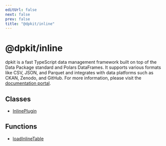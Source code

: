 ```yaml
---
editUrl: false
next: false
prev: false
title: "@dpkit/inline"
---
```


# @dpkit/inline

dpkit is a fast TypeScript data management framework built on top of the Data Package standard and Polars DataFrames. It supports various formats like CSV, JSON, and Parquet and integrates with data platforms such as CKAN, Zenodo, and GitHub. For more information, please visit the [documentation portal](https://dpkit.datist.io).

## Classes

- [InlinePlugin](/reference/_dpkit/inline/inlineplugin/)

## Functions

- [loadInlineTable](/reference/_dpkit/inline/loadinlinetable/)
